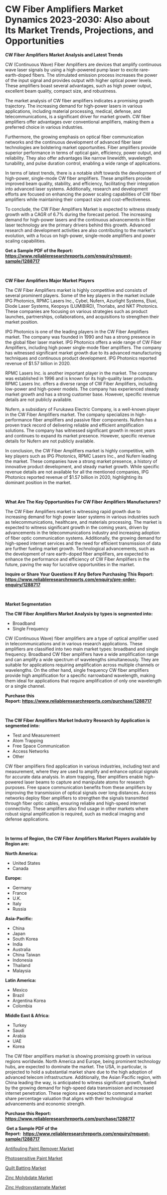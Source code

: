 <p><h1>CW Fiber Amplifiers Market Dynamics 2023-2030: Also about Its Market Trends, Projections, and Opportunities</h1></p><p><strong>CW Fiber Amplifiers Market Analysis and Latest Trends</strong></p>
<p><p>CW (Continuous Wave) Fiber Amplifiers are devices that amplify continuous wave laser signals by using a high-powered pump laser to excite rare-earth-doped fibers. The stimulated emission process increases the power of the input signal and provides output with higher optical power levels. These amplifiers boast several advantages, such as high power output, excellent beam quality, compact size, and robustness.</p><p>The market analysis of CW fiber amplifiers indicates a promising growth trajectory. The increasing demand for high-power lasers in various applications, including material processing, medical, defense, and telecommunications, is a significant driver for market growth. CW fiber amplifiers offer advantages over conventional amplifiers, making them a preferred choice in various industries.</p><p>Furthermore, the growing emphasis on optical fiber communication networks and the continuous development of advanced fiber laser technologies are bolstering market opportunities. Fiber amplifiers provide superior performance in terms of optical gain, efficiency, power output, and reliability. They also offer advantages like narrow linewidth, wavelength tunability, and pulse duration control, enabling a wide range of applications.</p><p>In terms of latest trends, there is a notable shift towards the development of high-power, single-mode CW fiber amplifiers. These amplifiers provide improved beam quality, stability, and efficiency, facilitating their integration into advanced laser systems. Additionally, research and development efforts are focused on enhancing the power scaling capabilities of CW fiber amplifiers while maintaining their compact size and cost-effectiveness.</p><p>To conclude, the CW Fiber Amplifiers Market is expected to witness steady growth with a CAGR of 6.7% during the forecast period. The increasing demand for high-power lasers and the continuous advancements in fiber laser technology are the primary drivers behind this growth. Advanced research and development activities are also contributing to the market's evolution, with a focus on high-power, single-mode amplifiers and power scaling capabilities.</p></p>
<p><strong>Get a Sample PDF of the Report:&nbsp; <a href="https://www.reliableresearchreports.com/enquiry/request-sample/1288717">https://www.reliableresearchreports.com/enquiry/request-sample/1288717</a></strong></p>
<p>&nbsp;</p>
<p><strong>CW Fiber Amplifiers Major Market Players</strong></p>
<p><p>The CW Fiber Amplifiers market is highly competitive and consists of several prominent players. Some of the key players in the market include IPG Photonics, RPMC Lasers Inc., Cybel, Nufern, Azurlight Systems, Eluxi, Diode Laser Systems, Keopsys (LUMIBIRD), Thorlabs, and NKT Photonics. These companies are focusing on various strategies such as product launches, partnerships, collaborations, and acquisitions to strengthen their market position.</p><p>IPG Photonics is one of the leading players in the CW Fiber Amplifiers market. The company was founded in 1990 and has a strong presence in the global fiber laser market. IPG Photonics offers a wide range of CW Fiber Amplifiers, including high power single-mode fiber amplifiers. The company has witnessed significant market growth due to its advanced manufacturing techniques and continuous product development. IPG Photonics reported revenue of $1.57 billion in 2020.</p><p>RPMC Lasers Inc. is another important player in the market. The company was established in 1996 and is known for its high-quality laser products. RPMC Lasers Inc. offers a diverse range of CW Fiber Amplifiers, including low-power and high-power models. The company has experienced steady market growth and has a strong customer base. However, specific revenue details are not publicly available.</p><p>Nufern, a subsidiary of Furukawa Electric Company, is a well-known player in the CW Fiber Amplifiers market. The company specializes in high-performance fiber amplifiers and passive fiber components. Nufern has a proven track record of delivering reliable and efficient amplification solutions. The company has witnessed significant growth in recent years and continues to expand its market presence. However, specific revenue details for Nufern are not publicly available.</p><p>In conclusion, the CW Fiber Amplifiers market is highly competitive, with key players such as IPG Photonics, RPMC Lasers Inc., and Nufern leading the market. These companies have a strong market presence, a history of innovative product development, and steady market growth. While specific revenue details are not available for all the mentioned companies, IPG Photonics reported revenue of $1.57 billion in 2020, highlighting its dominant position in the market.</p></p>
<p>&nbsp;</p>
<p><strong>What Are The Key Opportunities For CW Fiber Amplifiers Manufacturers?</strong></p>
<p><p>The CW Fiber Amplifiers market is witnessing rapid growth due to increasing demand for high power laser systems in various industries such as telecommunications, healthcare, and materials processing. The market is expected to witness significant growth in the coming years, driven by advancements in the telecommunications industry and increasing adoption of fiber optic communication systems. Additionally, the growing demand for high-speed internet services and the need for efficient transmission of data are further fueling market growth. Technological advancements, such as the development of rare earth-doped fiber amplifiers, are expected to enhance the performance and efficiency of CW Fiber Amplifiers in the future, paving the way for lucrative opportunities in the market.</p></p>
<p><strong>Inquire or Share Your Questions If Any Before Purchasing This Report: <a href="https://www.reliableresearchreports.com/enquiry/pre-order-enquiry/1288717">https://www.reliableresearchreports.com/enquiry/pre-order-enquiry/1288717</a></strong></p>
<p>&nbsp;</p>
<p><strong>Market Segmentation</strong></p>
<p><strong>The CW Fiber Amplifiers Market Analysis by types is segmented into:</strong></p>
<p><ul><li>Broadband</li><li>Single Frequency</li></ul></p>
<p><p>CW (Continuous Wave) fiber amplifiers are a type of optical amplifier used in telecommunications and in various research applications. These amplifiers are classified into two main market types: broadband and single frequency. Broadband CW fiber amplifiers have a wide amplification range and can amplify a wide spectrum of wavelengths simultaneously. They are suitable for applications requiring amplification across multiple channels or wavelengths. On the other hand, single frequency CW fiber amplifiers provide high amplification for a specific narrowband wavelength, making them ideal for applications that require amplification of only one wavelength or a single channel.</p></p>
<p><strong>Purchase this Report:&nbsp;<a href="https://www.reliableresearchreports.com/purchase/1288717">https://www.reliableresearchreports.com/purchase/1288717</a></strong></p>
<p>&nbsp;</p>
<p><strong>The CW Fiber Amplifiers Market Industry Research by Application is segmented into:</strong></p>
<p><ul><li>Test and Measurement</li><li>Atom Trapping</li><li>Free Space Communication</li><li>Access Networks</li><li>Other</li></ul></p>
<p><p>CW fiber amplifiers find application in various industries, including test and measurement, where they are used to amplify and enhance optical signals for accurate data analysis. In atom trapping, fiber amplifiers enable high-powered laser beams to capture and manipulate atoms for research purposes. Free space communication benefits from these amplifiers by improving the transmission of optical signals over long distances. Access networks deploy fiber amplifiers to strengthen the signals transmitted through fiber optic cables, ensuring reliable and high-speed internet connectivity. These amplifiers also find usage in other markets where robust signal amplification is required, such as medical imaging and defense applications.</p></p>
<p>&nbsp;</p>
<p><strong>In terms of Region, the CW Fiber Amplifiers Market Players available by Region are:</strong></p>
<p>
    <p> <strong> North America: </strong>
        <ul>
            <li>United States</li>
            <li>Canada</li>
        </ul>
        </p> 
    <p> <strong> Europe: </strong>
        <ul>
            <li>Germany</li>
            <li>France</li>
            <li>U.K.</li>
            <li>Italy</li>
            <li>Russia</li>
        </ul>
        </p> 
    <p> <strong> Asia-Pacific: </strong>
        <ul>
            <li>China</li>
            <li>Japan</li>
            <li>South Korea</li>
            <li>India</li>
            <li>Australia</li>
            <li>China Taiwan</li>
            <li>Indonesia</li>
            <li>Thailand</li>
            <li>Malaysia</li>
        </ul>
        </p> 
    <p> <strong> Latin America: </strong>
        <ul>
            <li>Mexico</li>
            <li>Brazil</li>
            <li>Argentina Korea</li>
            <li>Colombia</li>
        </ul>
        </p> 
    <p> <strong> Middle East & Africa: </strong>
        <ul>
            <li>Turkey</li>
            <li>Saudi</li>
            <li>Arabia</li>
            <li>UAE</li>
            <li>Korea</li>
        </ul>
    </p>
    </p>
<p><p>The CW fiber amplifiers market is showing promising growth in various regions worldwide. North America and Europe, being prominent technology hubs, are expected to dominate the market. The USA, in particular, is projected to hold a substantial market share due to the high adoption of advanced telecom infrastructure. Additionally, the Asian Pacific region, with China leading the way, is anticipated to witness significant growth, fueled by the growing demand for high-speed data transmission and increased internet penetration. These regions are expected to command a market share percentage valuation that aligns with their technological advancements and economic strength.</p></p>
<p><strong>Purchase this Report: <a href="https://www.reliableresearchreports.com/purchase/1288717">https://www.reliableresearchreports.com/purchase/1288717</a></strong></p>
<p>&nbsp;<strong>Get a Sample PDF of the Report:&nbsp;&nbsp;<a href="https://www.reliableresearchreports.com/enquiry/request-sample/1288717">https://www.reliableresearchreports.com/enquiry/request-sample/1288717</a></strong></p>
<p><strong></strong></p>
<p><p><a href="https://medium.com/@jackytorphy/antifouling-paint-remover-market-size-and-market-trends-complete-industry-overview-2023-to-2030-72bf7e59f9fc">Antifouling Paint Remover Market</a></p><p><a href="https://medium.com/@ashleyhills1920/photosensitive-paint-market-competitive-analysis-market-trends-and-forecast-to-2030-805386084c37">Photosensitive Paint Market</a></p><p><a href="https://medium.com/@zitakuvalis/quilt-batting-market-analysis-its-cagr-market-segmentation-and-global-industry-overview-d5431898b0b3">Quilt Batting Market</a></p><p><a href="https://medium.com/@serenaframi/zinc-molybdate-market-furnishes-information-on-market-share-market-trends-and-market-growth-ce9ec2c42390">Zinc Molybdate Market</a></p><p><a href="https://medium.com/@tiannathiel2023/zinc-hydroxystannate-market-trends-and-market-analysis-forecasted-for-period-2023-2030-3bd9793c848a">Zinc Hydroxystannate Market</a></p></p>